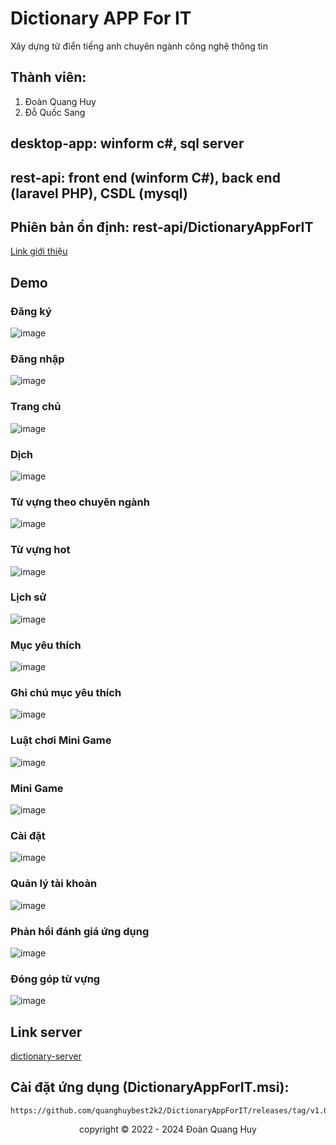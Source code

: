 # Dictionary APP For IT

Xây dựng từ điển tiếng anh chuyên ngành công nghệ thông tin

## Thành viên:

1. Đoàn Quang Huy
2. Đỗ Quốc Sang

## desktop-app: winform c#, sql server

## rest-api: front end (winform C#), back end (laravel PHP), CSDL (mysql)

## Phiên bản ổn định: rest-api/DictionaryAppForIT

[Link giới thiệu](https://quanghuybest2k2.github.io/SH_Team/)

## Demo

### Đăng ký

![image](./demo/images/dangky.PNG)

### Đăng nhập

![image](./demo/images/dangnhap.PNG)

### Trang chủ

![image](./demo/images/trangchu.PNG)

### Dịch

![image](./demo/images/dich.PNG)

### Từ vựng theo chuyên ngành

![image](./demo/images/theochuyennganh.PNG)

### Từ vựng hot

![image](./demo/images/tuvunghot.PNG)

### Lịch sử

![image](./demo/images/lichsu.PNG)

### Mục yêu thích

![image](./demo/images/yeuthich.PNG)

### Ghi chú mục yêu thích

![image](./demo/images/ghichu.PNG)

### Luật chơi Mini Game

![image](./demo/images/luatchoi.PNG)

### Mini Game

![image](./demo/images/minigame.PNG)

### Cài đặt

![image](./demo/images/caidat.PNG)

### Quản lý tài khoản

![image](./demo/images/quanlytk.PNG)

### Phản hồi đánh giá ứng dụng

![image](./demo/images/phanhoidanhgia.PNG)

### Đóng góp từ vựng

![image](./demo/images/donggoptuvung.PNG)

## Link server

[dictionary-server](https://github.com/quanghuybest2k2/dictionary-web/tree/main/dictionary-server)

## Cài đặt ứng dụng (DictionaryAppForIT.msi):

```shell
https://github.com/quanghuybest2k2/DictionaryAppForIT/releases/tag/v1.0.0
```

<center> copyright &copy; 2022 - 2024 Đoàn Quang Huy </center>
